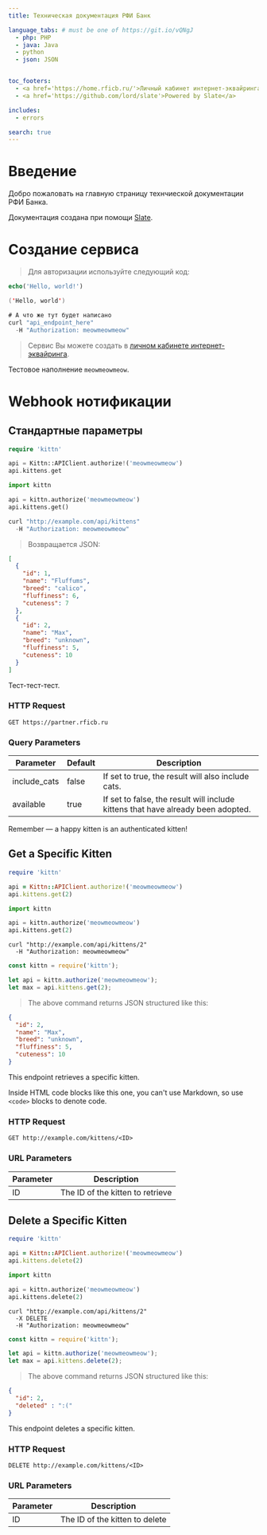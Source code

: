 ```yaml
---
title: Техническая документация РФИ Банк

language_tabs: # must be one of https://git.io/vQNgJ
  - php: PHP
  - java: Java
  - python
  - json: JSON


toc_footers:
  - <a href='https://home.rficb.ru/'>Личный кабинет интернет-эквайринга</a>
  - <a href='https://github.com/lord/slate'>Powered by Slate</a>

includes:
  - errors

search: true
---
```


# Введение

Добро пожаловать на главную страницу технчиеской документации РФИ Банка. 

Документация создана при помощи [Slate](https://github.com/lord/slate).

# Создание сервиса

> Для авторизации используйте следующий код:

```php
echo('Hello, world!')
```

```java
('Hello, world')
```

```java
# А что же тут будет написано
curl "api_endpoint_here"
  -H "Authorization: meowmeowmeow"
```


> Сервис Вы можете создать в [личном кабинете интернет-эквайринга](https://home.rficb.ru).

<aside class="notice">
Тестовое наполнение <code>meowmeowmeow</code>.
</aside>

# Webhook нотификации

## Стандартные параметры

```php
require 'kittn'

api = Kittn::APIClient.authorize!('meowmeowmeow')
api.kittens.get
```

```python
import kittn

api = kittn.authorize('meowmeowmeow')
api.kittens.get()
```

```java
curl "http://example.com/api/kittens"
  -H "Authorization: meowmeowmeow"
```


> Возвращается JSON:

```json
[
  {
    "id": 1,
    "name": "Fluffums",
    "breed": "calico",
    "fluffiness": 6,
    "cuteness": 7
  },
  {
    "id": 2,
    "name": "Max",
    "breed": "unknown",
    "fluffiness": 5,
    "cuteness": 10
  }
]
```

Тест-тест-тест.

### HTTP Request

`GET https://partner.rficb.ru `

### Query Parameters

Parameter | Default | Description
--------- | ------- | -----------
include_cats | false | If set to true, the result will also include cats.
available | true | If set to false, the result will include kittens that have already been adopted.

<aside class="success">
Remember — a happy kitten is an authenticated kitten!
</aside>

## Get a Specific Kitten

```ruby
require 'kittn'

api = Kittn::APIClient.authorize!('meowmeowmeow')
api.kittens.get(2)
```

```python
import kittn

api = kittn.authorize('meowmeowmeow')
api.kittens.get(2)
```

```shell
curl "http://example.com/api/kittens/2"
  -H "Authorization: meowmeowmeow"
```

```javascript
const kittn = require('kittn');

let api = kittn.authorize('meowmeowmeow');
let max = api.kittens.get(2);
```

> The above command returns JSON structured like this:

```json
{
  "id": 2,
  "name": "Max",
  "breed": "unknown",
  "fluffiness": 5,
  "cuteness": 10
}
```

This endpoint retrieves a specific kitten.

<aside class="warning">Inside HTML code blocks like this one, you can't use Markdown, so use <code>&lt;code&gt;</code> blocks to denote code.</aside>

### HTTP Request

`GET http://example.com/kittens/<ID>`

### URL Parameters

Parameter | Description
--------- | -----------
ID | The ID of the kitten to retrieve

## Delete a Specific Kitten

```ruby
require 'kittn'

api = Kittn::APIClient.authorize!('meowmeowmeow')
api.kittens.delete(2)
```

```python
import kittn

api = kittn.authorize('meowmeowmeow')
api.kittens.delete(2)
```

```shell
curl "http://example.com/api/kittens/2"
  -X DELETE
  -H "Authorization: meowmeowmeow"
```

```javascript
const kittn = require('kittn');

let api = kittn.authorize('meowmeowmeow');
let max = api.kittens.delete(2);
```

> The above command returns JSON structured like this:

```json
{
  "id": 2,
  "deleted" : ":("
}
```

This endpoint deletes a specific kitten.

### HTTP Request

`DELETE http://example.com/kittens/<ID>`

### URL Parameters

Parameter | Description
--------- | -----------
ID | The ID of the kitten to delete

